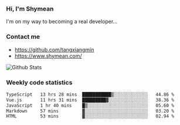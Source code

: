 ### Hi, I'm Shymean

I'm on my way to becoming a real developer...

### Contact me

- <https://github.com/tangxiangmin>
- <https://www.shymean.com/>

![Github Stats](https://github-readme-stats.vercel.app/api?username=tangxiangmin&show_icons=true&theme=dark)


###  Weekly code statistics

<!--START_SECTION:waka-->

```txt
TypeScript   13 hrs 28 mins  ███████████▒░░░░░░░░░░░░░   44.86 %
Vue.js       11 hrs 31 mins  █████████▓░░░░░░░░░░░░░░░   38.36 %
JavaScript   1 hr 40 mins    █▒░░░░░░░░░░░░░░░░░░░░░░░   05.60 %
Markdown     57 mins         ▓░░░░░░░░░░░░░░░░░░░░░░░░   03.20 %
HTML         53 mins         ▓░░░░░░░░░░░░░░░░░░░░░░░░   02.94 %
```

<!--END_SECTION:waka-->